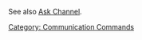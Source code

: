 See also [Ask Channel](Ask_Channel "wikilink").

[Category: Communication
Commands](Category:_Communication_Commands "wikilink")

